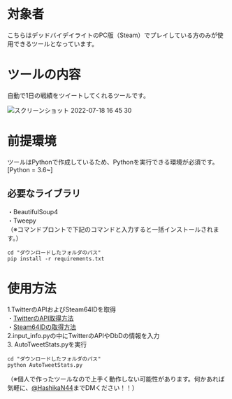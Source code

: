 # 対象者
こちらはデッドバイデイライトのPC版（Steam）でプレイしている方のみが使用できるツールとなっています。  


# ツールの内容
自動で1日の戦績をツイートしてくれるツールです。  

![スクリーンショット 2022-07-18 16 45 30](https://user-images.githubusercontent.com/109508477/179466294-657521fe-55e6-4f20-b5c7-253cf4d2b9be.png)


# 前提環境
ツールはPythonで作成しているため、Pythonを実行できる環境が必須です。
[Python = 3.6~]  
## 必要なライブラリ  
・BeautifulSoup4  
・Tweepy  
（※コマンドプロントで下記のコマンドと入力すると一括インストールされます。）  
```
cd "ダウンロードしたフォルダのパス"
pip install -r requirements.txt
```

# 使用方法
1.TwitterのAPIおよびSteam64IDを取得  
  ・[TwitterのAPI取得方法](https://di-acc2.com/system/rpa/9688/)  
  ・[Steam64IDの取得方法](https://volx.jp/steam-id-steamid64-check)    
2.input_info.pyの中にTwitterのAPIやDbDの情報を入力    
3. AutoTweetStats.pyを実行  
```
cd "ダウンロードしたフォルダのパス"
python AutoTweetStats.py
```

（※個人で作ったツールなので上手く動作しない可能性があります。何かあれば気軽に、[@HashikaN44](https://twitter.com/HashikaN44)までDMください！！）
